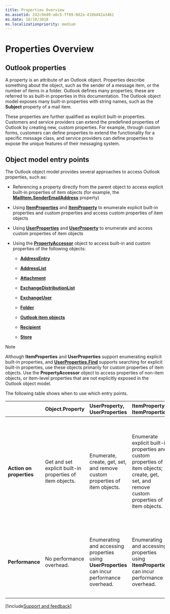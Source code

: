 ```yaml
---
title: Properties Overview
ms.assetid: 242c9e89-a0c5-ff89-0d2a-410bd42a3461
ms.date: 10/10/2018
ms.localizationpriority: medium
---
```



# Properties Overview

## Outlook properties

A property is an attribute of an Outlook object. Properties describe something about the object, such as the sender of a message item, or the number of items in a folder. Outlook defines many properties; these are referred to as built-in properties in this documentation. The Outlook object model exposes many built-in properties with string names, such as the **Subject** property of a mail item. 

These properties are further qualified as explicit built-in properties. Customers and service providers can extend the predefined properties of Outlook by creating new, custom properties. For example, through custom forms, customers can define properties to extend the functionality for a specific message class, and service providers can define properties to expose the unique features of their messaging system.

## Object model entry points

The Outlook object model provides several approaches to access Outlook properties, such as:

- Referencing a property directly from the parent object to access explicit built-in properties of item objects (for example, the **[MailItem.SenderEmailAddress](../../../api/Outlook.MailItem.SenderEmailAddress.md)** property)
    
- Using **[ItemProperties](../../../api/Outlook.ItemProperties.md)** and **[ItemProperty](../../../api/Outlook.ItemProperty.md)** to enumerate explicit built-in properties and custom properties and access custom properties of item objects
    
- Using **[UserProperties](../../../api/Outlook.UserProperties.md)** and **[UserProperty](../../../api/Outlook.UserProperty.md)** to enumerate and access custom properties of item objects
    
- Using the **[PropertyAccessor](../../../api/Outlook.PropertyAccessor.md)** object to access built-in and custom properties of the following objects:
    
  - **[AddressEntry](../../../api/Outlook.AddressEntry.md)**
    
  - **[AddressList](../../../api/Outlook.AddressList.md)**
    
  - **[Attachment](../../../api/Outlook.Attachment.md)**
    
  - **[ExchangeDistributionList](../../../api/Outlook.ExchangeDistributionList.md)**
    
  - **[ExchangeUser](../../../api/Outlook.ExchangeUser.md)**
    
  - **[Folder](../../../api/Outlook.Folder.md)**
    
  - **[Outlook item objects](../Items-Folders-and-Stores/outlook-item-objects.md)**
    
  - **[Recipient](../../../api/Outlook.Recipient.md)**
    
  - **[Store](../../../api/Outlook.Store.md)**
    

> [!NOTE]
> Although **ItemProperties** and **UserProperties** support enumerating explicit built-in properties, and **[UserProperties.Find](../../../api/Outlook.UserProperties.Find.md)** supports searching for explicit built-in properties, use these objects primarily for custom properties of item objects. Use the **PropertyAccessor** object to access properties of non-item objects, or item-level properties that are not explicitly exposed in the Outlook object model.

The following table shows when to use which entry points.

||Object.Property|UserProperty, UserProperties|ItemProperty, ItemProperties|PropertyAccessor|
|:-----|:-----|:-----|:-----|:-----|
|**Action on properties**|Get and set explicit built-in properties of item objects.|Enumerate, create, get, set, and remove custom properties of item objects.|Enumerate explicit built-in properties and custom properties of item objects; create, get, set, and remove custom properties of item objects.|Get and set built-in properties, and create, get, set, and remove custom properties. Objects include item objects and the following: **AddressEntry**, **AddressList**, **Attachment**, **ExchangeUser**, **ExchangeDistributionList**, **Folder**, **Recipient**, and **Store**. Access properties by the appropriate namespaces. For more information, see [Referencing Properties by Namespace](referencing-properties-by-namespace.md).|
|**Performance**|No performance overhead.|Enumerating and accessing properties using **UserProperties** can incur performance overhead.|Enumerating and accessing properties using **ItemProperties** can incur performance overhead.|Using the **PropertyAccessor** to access properties incurs performance overhead. For getting or setting multiple properties, use **GetProperties** and **SetProperties** as opposed to repeated calls to **GetProperty** and **SetProperty**.|

[!include[Support and feedback](~/includes/feedback-boilerplate.md)]